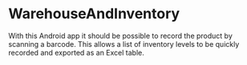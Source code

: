 # WarehouseAndInventory
With this Android app it should be possible to record the product by scanning a barcode. This allows a list of inventory levels to be quickly recorded and exported as an Excel table.
